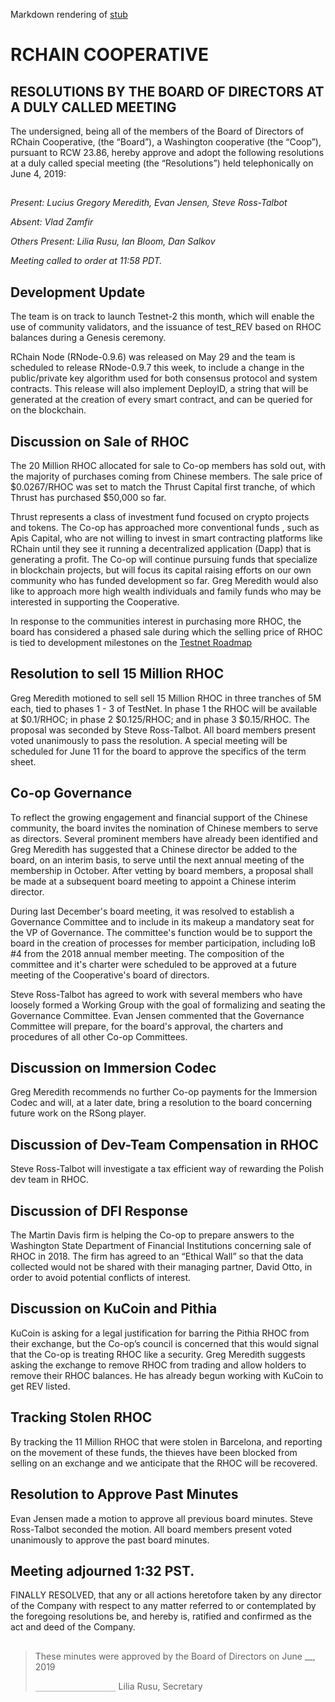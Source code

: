 Markdown rendering of [stub](https://github.com/rchain/board/blob/master/2019/06-04/stub)

##

# RCHAIN COOPERATIVE

## RESOLUTIONS BY THE BOARD OF DIRECTORS AT A DULY CALLED MEETING

The undersigned, being all of the members of the Board of Directors of RChain Cooperative, (the “Board”), a Washington cooperative (the “Coop”), pursuant to RCW 23.86, hereby approve and adopt the following resolutions at a duly called special meeting (the “Resolutions”) held telephonically on June 4, 2019:

##

*Present:  Lucius Gregory Meredith, Evan Jensen, Steve Ross-Talbot*

*Absent:  Vlad Zamfir*

*Others Present:  Lilia Rusu, Ian Bloom, Dan Salkov*

*Meeting called to order at 11:58 PDT.*

##

## Development Update

The team is on track to launch Testnet-2 this month, which will enable the use of community validators, and the issuance of test_REV based on RHOC balances during a Genesis ceremony.

RChain Node (RNode-0.9.6) was released on May 29 and the team is scheduled to release RNode-0.9.7 this week, to include a change in the public/private key algorithm used for both consensus protocol and system contracts. This release will also implement DeployID, a string that will be generated at the creation of every smart contract, and can be queried for on the blockchain.  

##  Discussion on Sale of RHOC

The 20 Million RHOC allocated for sale to Co-op members has sold out, with the majority of purchases coming from Chinese members. The sale price of $0.0267/RHOC was set to match the Thrust Capital first tranche, of which Thrust has purchased $50,000 so far.

Thrust represents a class of investment fund focused on crypto projects and tokens. The Co-op has approached more conventional funds , such as Apis Capital, who are not willing to invest in smart contracting platforms like RChain until they see it running a decentralized application (Dapp) that is generating a profit. The Co-op will continue pursuing funds that specialize in blockchain projects, but will focus its capital raising efforts on our own community who has funded development so far. Greg Meredith would also like to approach more high wealth individuals and family funds who may be interested in supporting the Cooperative.

In response to the communities interest in purchasing more RHOC, the board has considered a phased sale during which the selling price of RHOC is tied to development milestones on the [Testnet Roadmap](https://rchain.atlassian.net/wiki/spaces/CORE/pages/678756429/RChain+public+testnet+information#RChainpublictestnetinformation-Roadmap)

## Resolution to sell 15 Million RHOC

Greg Meredith motioned to sell sell 15 Million RHOC in three tranches of 5M each, tied to phases 1 - 3 of TestNet. In phase 1 the RHOC will be available at $0.1/RHOC; in phase 2 $0.125/RHOC; and in phase 3 $0.15/RHOC. The proposal was seconded by Steve Ross-Talbot. All board members present voted unanimously to pass the resolution. A special meeting will be scheduled for June 11 for the board to approve the specifics of the term sheet.

## Co-op Governance

To reflect the growing engagement and financial support of the Chinese community, the board invites the nomination of Chinese members to serve as directors. Several prominent members have already been identified and Greg Meredith has suggested that a Chinese director be added to the board, on an interim basis, to serve until the next annual meeting of the membership in October. After vetting by board members, a proposal shall be made at a subsequent board meeting to appoint a Chinese interim director.

During last December's board meeting, it was resolved to establish a Governance Committee and to include in its makeup a mandatory seat for the VP of Governance. The committee's function would be to support the board in the creation of processes for member participation, including IoB #4 from the 2018 annual member meeting. The composition of the committee and it's charter were scheduled to be approved at a future meeting of the Cooperative's board of directors.

Steve Ross-Talbot has agreed to work with several members who have loosely formed a Working Group with the goal of formalizing and seating the Governance Committee. Evan Jensen commented that the Governance Committee will prepare, for the board's approval, the charters and procedures of all other Co-op Committees.

## Discussion on Immersion Codec

Greg Meredith recommends no further Co-op payments for the Immersion Codec and will, at a later date, bring a resolution to the board concerning future work on the RSong player.

## Discussion of Dev-Team Compensation in RHOC

Steve Ross-Talbot will investigate a tax efficient way of rewarding the Polish dev team in RHOC.

## Discussion of DFI Response

The Martin Davis firm is helping the Co-op to prepare answers to the Washington State Department of Financial Institutions concerning sale of RHOC in 2018. The firm has agreed to an “Ethical Wall” so that the data collected would not be shared with their managing partner, David Otto, in order to avoid potential conflicts of interest.

## Discussion on KuCoin and Pithia

KuCoin is asking for a legal justification for barring the Pithia RHOC from their exchange, but the Co-op’s council is concerned that this would signal that the Co-op is treating RHOC like a security. Greg Meredith suggests asking the exchange to remove RHOC from trading and allow holders to remove their RHOC balances. He has already begun working with KuCoin to get REV listed.

## Tracking Stolen RHOC

By tracking the 11 Million RHOC that were stolen in Barcelona, and reporting on the movement of these funds, the thieves have been blocked from selling on an exchange and we anticipate that the RHOC will be recovered.

## Resolution to Approve Past Minutes

Evan Jensen made a motion to approve all previous board minutes. Steve Ross-Talbot seconded the motion. All board members present voted unanimously to approve the past board minutes.

## Meeting adjourned 1:32 PST.

FINALLY RESOLVED, that any or all actions heretofore taken by any director of the Company with respect to any matter referred to or contemplated by the foregoing resolutions be, and hereby is, ratified and confirmed as the act and deed of the Company.

##

>These minutes were approved by the Board of Directors on June __, 2019
>
> `__________________`
> Lilia Rusu, Secretary
